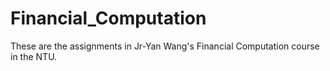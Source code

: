 # Financial_Computation
These are the assignments in Jr-Yan Wang's Financial Computation course in the NTU.
